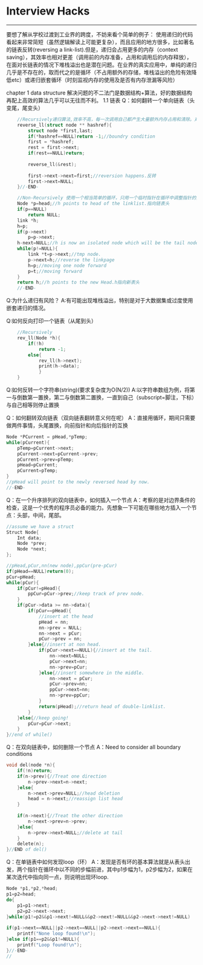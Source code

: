 ﻿# Interview Hacks

---

要想了解从学校过渡到工业界的跨度，不妨来看个简单的例子：
使用递归的代码看起来非常简短（虽然逻辑解读上可能更复杂），而且应用的地方很多，比如著名的链表反转(reversing a link-list).但是，递归会占用更多的内存（context saving），其效率也相对更差（调用前的内存准备，占用和调用后的内存释放），在面对长链表的情况下堆栈溢出也是潜在问题。在业界的真实应用中，单纯的递归几乎是不存在的，取而代之的是循环（不占用额外的存储，堆栈溢出的危险有效降低etc）或递归嵌套循环（时刻监视内存的使用及是否有内存泄漏等风险）

chapter 1 data structure
解决问题的不二法门是数据结构+算法，好的数据结构再配上高效的算法几乎可以无往而不利。
1.1 链表
Q：如何翻转一个单向链表（头变尾，尾变头）
```C
    //Recursively递归算法,效率不高，每一次调用自己都产生大量额外内存占用和清除。对于长链表，发生堆栈溢出是绝对有可能的，更优质的解决方案是采用非递归
    reverse_ll(struct node ** hashref){
        struct node *first,last;
        if(*hashref==NULL)return -1;//boundry condition
        first = *hashref;
        rest = first->next;
        if(rest==NULL)return;
        
        reverse_ll(&rest);
        
        first->next->next=first;//reversion happens.反转
        first->next=NULL;
    }//-END-
```

```C
    //Non-Recursively 使用一个相当简单的循环，只用一个临时指针在循环中调整指针的指向，将头变尾，尾变头。在工业界，大多数面试官期待的是这种基于循环的答案
    Node *p=head;//h points to head of the linklist.指向链表头
    if(p==NULL)
        return NULL;
    link *h;
    h=p;
    if(p->next)
        p=p->next;
    h-next=NULL;//h is now an isolated node which will be the tail node eventually.h现在是孤立结点，最终会成为尾结点
    while(p!=NULL){
        link *t=p->next;//tmp node.
        p->next=h;//reverse the linkpage
        h=p;//moving one node forward
        p=t;//moving forward
    }
    return h;//h points to the new Head.h指向新表头
    //-END-
```
Q:为什么递归有风险？
A:有可能出现堆栈溢出，特别是对于大数据集或过度使用嵌套递归的情况。

Q:如何反向打印一个链表（从尾到头）

```C
    //Recursively
    rev_ll(Node *h){
        if(!h)
            return -1;
        else{
            rev_ll(h->next);
            print(h->data);
            }
    }
```

Q:如何反转一个字符串(string)(要求复杂度为O(N/2))
A:以字符串数组为例，将第一与倒数第一置换，第二与倒数第二置换，一直到自己（subscript=脚注，下标）与自己相等则停止置换


Q：如何翻转双向链表（双向链表翻转意义何在呢）
A：直接用循环，期间只需要做两件事情，头尾置换，向前指针和向后指针的互换

```C
Node *PCurrent = pHead,*pTemp;
while(pCurrent){
    pTemp=pCurrent->next;
    pCurrent->next=pCurrent->prev;
    pCurrent->prev=pTemp;
    pHead=pCurrent;
    pCurrent=pTemp;
}
//pHead will point to the newly reversed head by now.
//-END-
```

Q：在一个升序排列的双向链表中，如何插入一个节点
A：考察的是对边界条件的检查，这是一个优秀的程序员必备的能力。先想象一下可能在哪些地方插入一个节点：头部，中间，尾部。
```C
//assume we have a struct
Struct Node{
    Int data;
    Node *prev;
    Node *next;
};

//pHead,pCur,nn(new node),ppCur(pre-pCur)
if(pHead==NULL)return(0);
pCur=pHead;
while(pCur){
    if(pCur!=pHead){
        ppCur=pCur->prev;//keep track of prev node.
    }
    if(pCur->data >= nn->data){
        if(pCur==pHead){
            //insert at the head
            pHead = nn;
            nn->prev = NULL;
            nn->next = pCur;
            pCur->prev = nn;
        }else{//insert at non head.
            if(pCur->next==NULL){//insert at the tail.
                nn->next=NULL;
                pCur->next=nn;
                nn->prev=pCur;
            }else{//insert somewhere in the middle.
                nn->next = pCur;
                pCur->prev=nn;
                ppCur->next=nn;
                nn->prev=ppCur;
            }
            return(pHead);//return head of double-linklist.
        }
    }else{//keep going!
        pCur=pCur->next;
    }
}//end of while()
```


Q：在双向链表中，如何删除一个节点
A：Need to consider all boundary conditions
```C
void del(node *n){
    if(!n)return;
    if(n->prev){//Treat one direction
        n->prev->next=n->next;
    }else{
        n->next->prev=NULL;//head deletion
        head = n->next;//reassign list head
    }
    
    if(n->next){//Treat the other direction
        n->next->prev=n->prev;
    }else{
        n->prev->next=NULL;//delete at tail
    }
    delete(n);
}//END of del()
```

Q：在单链表中如何发现loop（环）
A：发现是否有环的基本算法就是从表头出发，两个指针在循环中以不同的步幅前进，其中p1步幅为1，p2步幅为2，如果在某次迭代中指向同一点，则说明出现环loop.
```C
Node *p1,*p2,*head;
p1=p2=head;
do{
    p1=p1->next;
    p2=p2->next->next;
}while(p1!=p2&&p1->next!=NULL&&p2->next!=NULL&&p2->next->next!=NULL)
    
if(p1->next==NULL||p2->next==NULL||p2->next->next==NULL){
    printf("None loop found!\n");
}else if(p1==p2&&p1!=NULL){
    printf("Loop found!\n");
}//-END-
//
```

